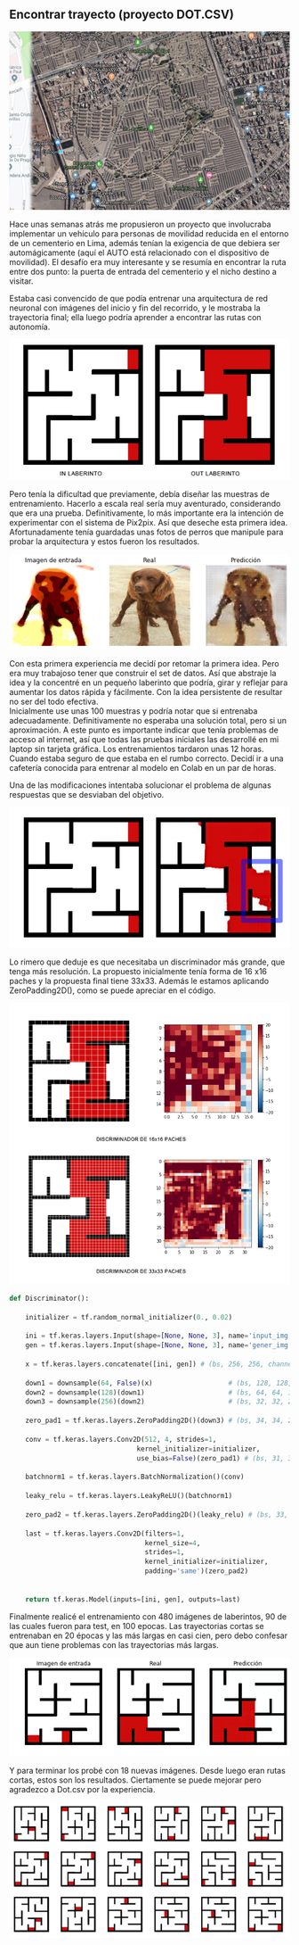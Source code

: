 ## Encontrar trayecto (proyecto DOT.CSV)
![imagen](el-angel.gif)  

Hace unas semanas atrás me propusieron un proyecto que involucraba implementar un vehículo para personas de movilidad reducida en el entorno de un cementerio en Lima, además tenían la exigencia de que debiera ser automágicamente (aquí el AUTO está relacionado con el dispositivo de movilidad). El desafío era muy interesante y se resumía en encontrar  la ruta entre dos punto: la puerta de entrada del cementerio y el nicho destino a visitar.  

Estaba casi convencido  de que podía  entrenar   una arquitectura de red neuronal con imágenes  del inicio y fin del recorrido, y le mostraba la trayectoria final; ella luego podría aprender a encontrar las rutas con autonomía.

![imagen](IN_OUT.jpg)  

Pero tenía la dificultad que previamente,  debía  diseñar las muestras de entrenamiento. Hacerlo a escala real sería muy aventurado, considerando que era una prueba.  Definitivamente, lo más importante era la intención de experimentar con el sistema de Pix2pix. Así que deseche esta primera idea. Afortunadamente tenía guardadas unas fotos de perros que manipule para probar la arquitectura y estos fueron los resultados. 

![imagen](descarga.png) 


Con esta primera experiencia me decidí por retomar la primera idea. Pero era muy trabajoso tener que construir el set de datos. Así que abstraje la idea y la concentré en un pequeño laberinto que podría, girar y reflejar para aumentar los datos rápida y fácilmente. Con la idea persistente  de resultar no ser del todo efectiva.   
Inicialmente use unas 100 muestras y podría notar que si entrenaba adecuadamente. Definitivamente no esperaba una solución total, pero si un aproximación. A este punto es importante indicar que tenía problemas de acceso al internet,  así que todas las pruebas iníciales las desarrollé en mi laptop sin tarjeta gráfica.  Los entrenamientos tardaron unas 12 horas.  Cuando estaba seguro de que estaba en el rumbo correcto.  Decidí ir a una cafetería conocida para entrenar al modelo en Colab en un par de horas.  

Una de las modificaciones intentaba solucionar el problema de algunas respuestas  que se desviaban del objetivo. 

![imagen](problema.jpg) 


Lo rimero que deduje es que necesitaba un discriminador más grande, que tenga más resolución. La propuesto inicialmente tenía forma de 16 x16 paches  y la propuesta final tiene 33x33. Además le estamos aplicando ZeroPadding2D(), como se puede apreciar en el código.

![imagen](DISCRIMIBADOR.jpg) 


```python
def Discriminator():
    
    initializer = tf.random_normal_initializer(0., 0.02)

    ini = tf.keras.layers.Input(shape=[None, None, 3], name='input_img')
    gen = tf.keras.layers.Input(shape=[None, None, 3], name='gener_img')

    x = tf.keras.layers.concatenate([ini, gen]) # (bs, 256, 256, channels*2)

    down1 = downsample(64, False)(x)                   # (bs, 128, 128, 64)
    down2 = downsample(128)(down1)                     # (bs, 64, 64, 128)
    down3 = downsample(256)(down2)                     # (bs, 32, 32, 256)
    
    zero_pad1 = tf.keras.layers.ZeroPadding2D()(down3) # (bs, 34, 34, 256)    
    
    conv = tf.keras.layers.Conv2D(512, 4, strides=1,
                                kernel_initializer=initializer,
                                use_bias=False)(zero_pad1) # (bs, 31, 31, 512)
    
    batchnorm1 = tf.keras.layers.BatchNormalization()(conv)
    
    leaky_relu = tf.keras.layers.LeakyReLU()(batchnorm1)
    
    zero_pad2 = tf.keras.layers.ZeroPadding2D()(leaky_relu) # (bs, 33, 33, 512)
    
    last = tf.keras.layers.Conv2D(filters=1, 
                                  kernel_size=4, 
                                  strides=1,
                                  kernel_initializer=initializer,
                                  padding='same')(zero_pad2)  
   

    return tf.keras.Model(inputs=[ini, gen], outputs=last)
```  

Finalmente realicé el entrenamiento con 480 imágenes de laberintos, 90 de las cuales fueron para test, en 100 epocas.  Las trayectorias cortas se entrenaban en 20 épocas y las más largas en casi cien, pero debo confesar que aun tiene problemas con las trayectorias más largas. 

![imagen](soluciones.gif) 

Y para terminar los probé con 18 nuevas imágenes. Desde luego eran rutas  cortas,  estos son los resultados. Ciertamente se puede mejorar pero agradezco a Dot.csv por la experiencia. 

![imagen](resultados-2.gif) 


```python

```
